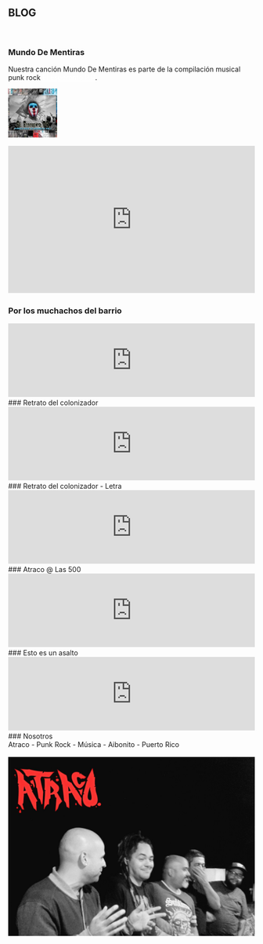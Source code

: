 
## BLOG
<br />

### Mundo De Mentiras

Nuestra canción Mundo De Mentiras es parte de la compilación musical punk rock <a style="color:#fff;" href="https://soundcloud.com/el-esperanto-830244470">El Esperanto P.R</a>.

<a href="https://soundcloud.com/el-esperanto-830244470"><img style="width:100px;height:100px;" src="comp.jpg" alt="Compilación musical El Esperanto P.R" /></a>


<iframe id="sc1" width="100%" height="300" scrolling="no" frameborder="no" allow="autoplay" src="https://w.soundcloud.com/player/?url=https%3A//api.soundcloud.com/tracks/736071229&color=%23ff5500&auto_play=false&hide_related=false&show_comments=true&show_user=true&show_reposts=false&show_teaser=true&visual=true"></iframe>



<br />

### Por los muchachos del barrio

<iframe id="yt1" style="width:100%;" src="https://www.youtube.com/embed/rg_DoeKLISE" frameborder="0" allowfullscreen></iframe>
<br />
### Retrato del colonizador

<iframe id="yt2" style="width:100%;" src="https://www.youtube.com/embed/dtt1_vKqvAs" frameborder="0" allowfullscreen></iframe>
<br />
### Retrato del colonizador - Letra

<iframe id="yt3" style="width:100%;" src="https://www.youtube.com/embed/OXx7bF2czyw" frameborder="0" allowfullscreen></iframe>
<br />
### Atraco @ Las 500

<iframe id="yt4" style="width:100%;" src="https://www.youtube.com/embed/lpkljcw92rA" frameborder="0" allowfullscreen></iframe>
<br />
### Esto es un asalto

<iframe id="yt5" style="width:100%;" src="https://www.youtube.com/embed/rt5iJaDQTMo" frameborder="0" allowfullscreen></iframe>
<br />
### Nosotros
<br />
Atraco - Punk Rock - Música - Aibonito - Puerto Rico <br /> <br />
<img src="nosotros.png" alt="Integrantes ATRACO"/>


